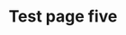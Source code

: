 ---
title: Test page five
description: "child care centers curb ramps education effective communication eligibility criteria emergency management employment healthcare intro service animals title ii title iii web guidance"
tags: 
    - service animals
    - title ii
    - title iii
    - web guidance
    - intro
---